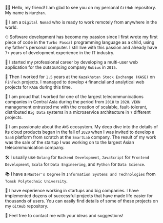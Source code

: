✌🏻 Hello, my friend! I am glad to see you on my personal `GitHub` repository. My name is `Nurzhan`.

🐎 I am a `Digital Nomad` who is ready to work remotely from anywhere in the world.

⏱ Software development has become my passion since I first wrote my first piece of code in the `Turbo Pascal` programming language as a child, using my father's personal computer. I still live with this passion and already have `7+` years of development experience in the IT industry.

🏢 I started my professional career by developing a multi-user web application for the outsourcing company `Rubius` in `2015`.

🏦 Then I worked for `1.5` years at the `Kazakhstan Stock Exchange (KASE)` on `FinTech` projects. I managed to develop `4` financial and analytical web projects for `KASE` during this time.

📡 I am proud that I worked for one of the largest telecommunications companies in Central Asia during the period from `2018` to `2020`. `VEON` management entrusted me with the creation of scalable, fault-tolerant, distributed `Big Data` systems in a microservice architecture in `7` different projects.

🚀 I am passionate about the `AWS` ecosystem. My deep dive into the details of its cloud products began in the fall of `2020` when I was invited to develop a `SaaS` platform from scratch at the `SmartLab` company. The result of my work was the sale of the startup I was working on to the largest Asian telecommunication company.

🛠 I usually use `Golang` for `Backend Development`, `JavaScript` for `Frontend Development`, `Scala` for `Data Engineering`, and `Python` for `Data Science`.

📚 I have a `Master's Degree` in `Information Systems and Technologies` from `Tomsk Polytechnic University`.

🤖 I have experience working in startups and big companies. I have implemented dozens of successful projects that have made life easier for thousands of users. You can easily find details of some of these projects on my `GitHub` repository.

📩 Feel free to contact me with your ideas and suggestions!
